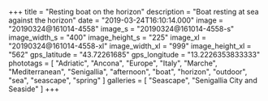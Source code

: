 +++
title = "Resting boat on the horizon"
description = "Boat resting at sea against the horizon"
date = "2019-03-24T16:10:14.000"
image = "20190324@161014-4558"
image_s = "20190324@161014-4558-s"
image_width_s = "400"
image_height_s = "225"
image_xl = "20190324@161014-4558-xl"
image_width_xl = "999"
image_height_xl = "562"
gps_latitude = "43.72261685"
gps_longitude = "13.2226353833333"
phototags = [ "Adriatic", "Ancona", "Europe", "Italy", "Marche", "Mediterranean", "Senigallia", "afternoon", "boat", "horizon", "outdoor", "sea", "seascape", "spring" ]
galleries = [ "Seascape", "Senigallia City and Seaside" ]
+++
